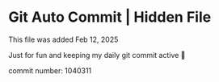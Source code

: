 # Git Auto Commit | Hidden File

This file was added Feb 12, 2025

Just for fun and keeping my daily git commit active 🤪

commit number: 1040311
